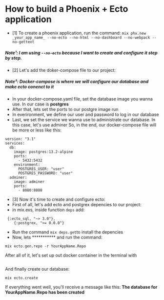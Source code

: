 # How to build a Phoenix + Ecto application

- [1] To create a phoenix application, run the command:
`mix phx.new _your_app_name_ --no-ecto --no-html --no-dashboard --no-webpack --no-gettext`
##### Note¹: I am using `--no-ecto` because I want to create and configure it step by step.

- [2] Let's add the doker-compose file to our project:
##### Note²: Docker-compose is where we will configure our database and make ecto conenct to it
 - In your docker-compose.yaml file, set the database image you wanna use. In our case is **postgres**
 - After that, lets set the ports to our postgre image run
 - In everironment, we define our user and password to log in our database
 - Last, we set the service we wanna use to administrate our database. In this case, let's use adminer
So, in the end, our docker-compose file will be more or less like this:

```
version: "3.1"
services:
  db:
    image: postgres:13.2-alpine
    ports:
      - 5432:5432
    environment:
      POSTGRES_USER: "user"
      POSTGRES_PASSWORD: "user"
  adminer:
    image: adminer
    ports:
      - 8080:8080
```

- [3] Now it's time to create and configure ecto:
 - First of all, let's add ecto and postgrex depencies to our project:
  - in mix.exs, inside function `deps` add:
```
 {:ecto_sql, "~> 3.0"},
    {:postgrex, ">= 0.0.0"}
```
 - Run the command `mix deps.get`to install the depencies
 - Now, lets *********** and run the command:
```
mix ecto.gen.repo -r YourAppName.Repo
```

After all of it, let's set up out docker container in the terminal with 
```docker-compose up
```

And finally create our database:
```
mix ecto.create
```

If everything went well, you'll receive a message like this:
**The database for YourAppName.Repo has been created**


